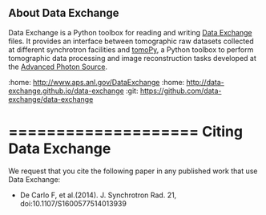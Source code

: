## About Data Exchange

Data Exchange is a Python toolbox for reading and writing  [Data Exchange](http://www.aps.anl.gov/DataExchange/) files. It provides an interface between tomographic raw datasets collected at different synchrotron facilities and [tomoPy](https://github.com/tomopy/tomopy/ "tomoPy"), a Python toolbox to perform tomographic data processing and image reconstruction tasks developed at the [Advanced Photon Source](http://www.aps.anl.gov/ "APS").

:home: http://www.aps.anl.gov/DataExchange
:home: http://data-exchange.github.io/data-exchange
:git:  https://github.com/data-exchange/data-exchange

====================
Citing Data Exchange
====================

We request that you cite the following paper in any published work that use Data Exchange:

- De Carlo F, et al.(2014). J. Synchrotron Rad. 21, doi:10.1107/S1600577514013939

